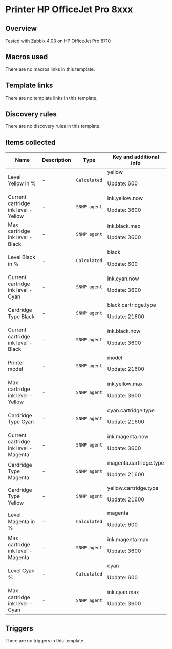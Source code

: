 # Printer HP OfficeJet Pro 8xxx

## Overview

Tested with Zabbix 4.03 on HP OfficeJet Pro 8710



## Macros used

There are no macros links in this template.

## Template links

There are no template links in this template.

## Discovery rules

There are no discovery rules in this template.

## Items collected

|Name|Description|Type|Key and additional info|
|----|-----------|----|----|
|Level Yellow in %|<p>-</p>|`Calculated`|yellow<p>Update: 600</p>|
|Current cartridge ink level - Yellow|<p>-</p>|`SNMP agent`|ink.yellow.now<p>Update: 3600</p>|
|Max cartridge ink level - Black|<p>-</p>|`SNMP agent`|ink.black.max<p>Update: 3600</p>|
|Level Black in %|<p>-</p>|`Calculated`|black<p>Update: 600</p>|
|Current cartridge ink level - Cyan|<p>-</p>|`SNMP agent`|ink.cyan.now<p>Update: 3600</p>|
|Cardridge Type Black|<p>-</p>|`SNMP agent`|black.cartridge.type<p>Update: 21600</p>|
|Current cartridge ink level - Black|<p>-</p>|`SNMP agent`|ink.black.now<p>Update: 3600</p>|
|Printer model|<p>-</p>|`SNMP agent`|model<p>Update: 21600</p>|
|Max cartridge ink level - Yellow|<p>-</p>|`SNMP agent`|ink.yellow.max<p>Update: 3600</p>|
|Cardridge Type Cyan|<p>-</p>|`SNMP agent`|cyan.cartridge.type<p>Update: 21600</p>|
|Current cartridge ink level - Magenta|<p>-</p>|`SNMP agent`|ink.magenta.now<p>Update: 3600</p>|
|Cardridge Type Magenta|<p>-</p>|`SNMP agent`|magenta.cartridge.type<p>Update: 21600</p>|
|Cardridge Type Yellow|<p>-</p>|`SNMP agent`|yellow.cartridge.type<p>Update: 21600</p>|
|Level Magenta in %|<p>-</p>|`Calculated`|magenta<p>Update: 600</p>|
|Max cartridge ink level - Magenta|<p>-</p>|`SNMP agent`|ink.magenta.max<p>Update: 3600</p>|
|Level Cyan %|<p>-</p>|`Calculated`|cyan<p>Update: 600</p>|
|Max cartridge ink level - Cyan|<p>-</p>|`SNMP agent`|ink.cyan.max<p>Update: 3600</p>|


## Triggers

There are no triggers in this template.

